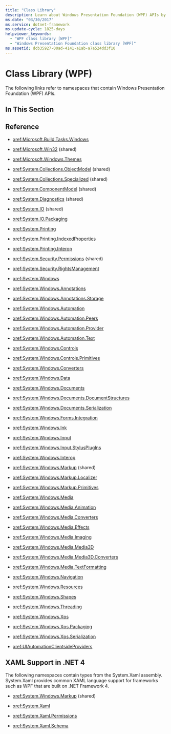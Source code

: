 ```yaml
---
title: "Class Library"
description: Learn about Windows Presentation Foundation (WPF) APIs by following the links collected in this article.
ms.date: "03/30/2017"
ms.service: dotnet-framework
ms.update-cycle: 1825-days
helpviewer_keywords:
  - "WPF class library [WPF]"
  - "Windows Presentation Foundation class library [WPF]"
ms.assetid: dcb35927-00ad-4141-a1ab-a7a524dd3f10
---
```

# Class Library (WPF)

The following links refer to namespaces that contain Windows Presentation Foundation (WPF) APIs.

## In This Section

## Reference

- <xref:Microsoft.Build.Tasks.Windows>

- <xref:Microsoft.Win32> (shared)

- <xref:Microsoft.Windows.Themes>

- <xref:System.Collections.ObjectModel> (shared)

- <xref:System.Collections.Specialized> (shared)

- <xref:System.ComponentModel> (shared)

- <xref:System.Diagnostics> (shared)

- <xref:System.IO> (shared)

- <xref:System.IO.Packaging>

- <xref:System.Printing>

- <xref:System.Printing.IndexedProperties>

- <xref:System.Printing.Interop>

- <xref:System.Security.Permissions> (shared)

- <xref:System.Security.RightsManagement>

- <xref:System.Windows>

- <xref:System.Windows.Annotations>

- <xref:System.Windows.Annotations.Storage>

- <xref:System.Windows.Automation>

- <xref:System.Windows.Automation.Peers>

- <xref:System.Windows.Automation.Provider>

- <xref:System.Windows.Automation.Text>

- <xref:System.Windows.Controls>

- <xref:System.Windows.Controls.Primitives>

- <xref:System.Windows.Converters>

- <xref:System.Windows.Data>

- <xref:System.Windows.Documents>

- <xref:System.Windows.Documents.DocumentStructures>

- <xref:System.Windows.Documents.Serialization>

- <xref:System.Windows.Forms.Integration>

- <xref:System.Windows.Ink>

- <xref:System.Windows.Input>

- <xref:System.Windows.Input.StylusPlugIns>

- <xref:System.Windows.Interop>

- <xref:System.Windows.Markup> (shared)

- <xref:System.Windows.Markup.Localizer>

- <xref:System.Windows.Markup.Primitives>

- <xref:System.Windows.Media>

- <xref:System.Windows.Media.Animation>

- <xref:System.Windows.Media.Converters>

- <xref:System.Windows.Media.Effects>

- <xref:System.Windows.Media.Imaging>

- <xref:System.Windows.Media.Media3D>

- <xref:System.Windows.Media.Media3D.Converters>

- <xref:System.Windows.Media.TextFormatting>

- <xref:System.Windows.Navigation>

- <xref:System.Windows.Resources>

- <xref:System.Windows.Shapes>

- <xref:System.Windows.Threading>

- <xref:System.Windows.Xps>

- <xref:System.Windows.Xps.Packaging>

- <xref:System.Windows.Xps.Serialization>

- <xref:UIAutomationClientsideProviders>

## XAML Support in .NET 4

The following namespaces contain types from the System.Xaml assembly. System.Xaml provides common XAML language support for frameworks such as WPF that are built on .NET Framework 4.

- <xref:System.Windows.Markup> (shared)

- <xref:System.Xaml>

- <xref:System.Xaml.Permissions>

- <xref:System.Xaml.Schema>
